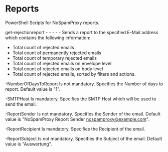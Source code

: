 # Reports
PowerShell Scripts for NoSpamProxy reports.

get-rejectionreport -<NumberOfDaysToReport> -<SMTPHost> -<ReportSender> -<ReportRecipient> -<ReportSubject>
Sends a report to the specified E-Mail address which contains the following information:
  - Total count of rejected emails
  - Total count of permanently rejected emails
  - Total count of temporary rejected emails
  - Total count of rejected emails on envelope level
  - Total count of rejected emails on body level
  - Total count of rejected emails, sorted by filters and actions.

-NumberOfDaysToReport
Is not mandatory. Specifies the Number of days to report. Default value is "1".

-SMTPHost
Is mandatory. Specifies the SMTP Host which will be used to send the email.

-ReportSender
Is not mandatory. Specifies the Sender of the email. Default value is "NoSpamProxy Report Sender <nospamproxy@example.com>".

-ReportRecipient
Is mandatory. Specifies the Recipient of the email.

-ReportSubject
Is not mandatory. Specifies the Subject of the email. Default value is "Auswertung".

